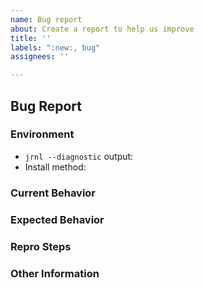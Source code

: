 ```yaml
---
name: Bug report
about: Create a report to help us improve
title: ''
labels: ":new:, bug"
assignees: ''

---
```


## Bug Report
<!--
Hello, and thank you for reporting an issue!
Please fill out the points below, as it will make our process much easier.
-->

<!-- Please tell us about your environment -->
### Environment
  - `jrnl --diagnostic` output: <!-- Run the command and paste the output here -->
  - Install method: <!-- How did you install minchin.jrnl? (pipx, pip, etc) -->

### Current Behavior
<!--
Please put a short description of what is currently happening.
-->

### Expected Behavior
<!--
Please write a short description of what you would expect to happen
(instead of what is currently happening).
-->

### Repro Steps
<!--
Please provide the steps to reproduce the problem. It is important for you to
be as precise as possible here, since more info will let us help you faster.
If applicable, please run jrnl with --debug and paste the output.
-->

### Other Information
<!-- (e.g. more detailed explanation, stacktraces, related
issues, suggestions how to fix, links for us to have context, eg.
stackoverflow, gitter, etc) -->
